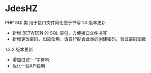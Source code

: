 # JdesHZ
PHP SQL类
用于接口文件简化便于书写
1.3.版本更新
* 新增 BETWEEN 的 SQL 语句，方便接口文件书写
* 新增更改密码，如需使用，请自行配合此类的创建密码、验证密码函数

1.3.2 版本更新

*	增加过滤'--'字符串;
*	优化一些API说明